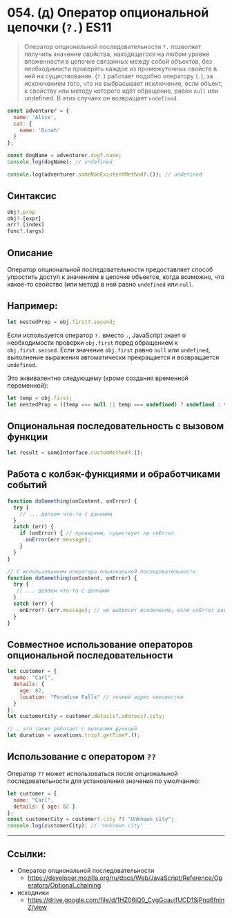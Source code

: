 # 054. (д) Оператор опциональной цепочки (`?.`) ES11

> Оператор опциональной последовательности `?.` позволяет получить значение свойства, находящегося на любом уровне вложенности в цепочке связанных между собой объектов, без необходимости проверять каждое из промежуточных свойств в ней на существование. (`?.`) работает подобно оператору (`.`), за исключением того, что не выбрасывает исключение, если объект, к свойству или методу которого идёт обращение, равен `null` или undefined. В этих случаях он возвращает `undefined`.

```JavaScript
const adventurer = {
  name: 'Alice',
  cat: {
    name: 'Dinah'
  }
};

const dogName = adventurer.dog?.name;
console.log(dogName); // undefined

console.log(adventurer.someNonExistentMethod?.()); // undefined
```

## Синтаксис

```JavaScript
obj?.prop
obj?.[expr]
arr?.[index]
func?.(args)
```

## Описание

Оператор опциональной последовательности предоставляет способ упростить доступ к значениям в цепочке объектов, когда возможно, что какое-то свойство (или метод) в ней равно `undefined` или `null`.

## Например:

```JavaScript
let nestedProp = obj.first?.second;
```
Если используется оператор `?.` вместо `.`, JavaScript знает о необходимости проверки `obj.first` перед обращением к `obj.first.second`. Если значение `obj.first` равно `null` или `undefined`, выполнение выражения автоматически прекращается и возвращается `undefined`.

Это эквивалентно следующему (кроме создания временной переменной):
```JavaScript
let temp = obj.first;
let nestedProp = ((temp === null || temp === undefined) ? undefined : temp.second);
```

## Опциональная последовательность с вызовом функции
```JavaScript
let result = someInterface.customMethod?.();
```

## Работа с колбэк-функциями и обработчиками событий
```JavaScript
function doSomething(onContent, onError) {
  try {
    // ... делаем что-то с данными
  }
  catch (err) {
    if (onError) { // проверяем, существует ли onError
      onError(err.message);
    }
  }
}
```
```JavaScript
// С использованием оператора опциональной последовательности
function doSomething(onContent, onError) {
  try {
   // ... делаем что-то с данными
  }
  catch (err) {
    onError?.(err.message); // не выбросит исключение, если onError равен undefined
  }
}
```

## Совместное использование операторов опциональной последовательности

```JavaScript
let customer = {
  name: "Carl",
  details: {
    age: 82,
    location: "Paradise Falls" // точный адрес неизвестен
  }
};
let customerCity = customer.details?.address?.city;

// … это также работает с вызовами функций
let duration = vacations.trip?.getTime?.();
```

## Использование с оператором `??`

Оператор `??` может использоваться после опциональной последовательности для установления значения по умолчанию:

```JavaScript
let customer = {
  name: "Carl",
  details: { age: 82 }
};
const customerCity = customer?.city ?? "Unknown city";
console.log(customerCity); // 'Unknown city'
```

---

## Ссылки:

- Оператор опциональной последовательности
	- https://developer.mozilla.org/ru/docs/Web/JavaScript/Reference/Operators/Optional_chaining
- исходники
	- https://drive.google.com/file/d/1HZ06iQ0_CygGoaujfUCD1SjPnq6fninZ/view
